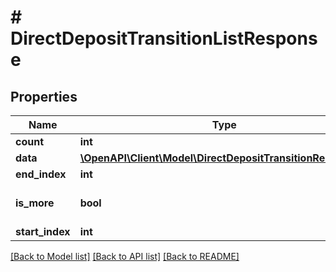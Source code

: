 # # DirectDepositTransitionListResponse

## Properties

Name | Type | Description | Notes
------------ | ------------- | ------------- | -------------
**count** | **int** |  | [optional]
**data** | [**\OpenAPI\Client\Model\DirectDepositTransitionResponse[]**](DirectDepositTransitionResponse.md) |  | [optional]
**end_index** | **int** |  | [optional]
**is_more** | **bool** |  | [optional] [default to false]
**start_index** | **int** |  | [optional]

[[Back to Model list]](../../README.md#models) [[Back to API list]](../../README.md#endpoints) [[Back to README]](../../README.md)
